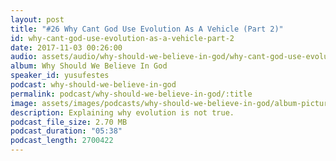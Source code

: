 ```yaml
---
layout: post
title: "#26 Why Cant God Use Evolution As A Vehicle (Part 2)"
id: why-cant-god-use-evolution-as-a-vehicle-part-2
date: 2017-11-03 00:26:00
audio: assets/audio/why-should-we-believe-in-god/why-cant-god-use-evolution-as-a-vehicle-part-2.mp3
album: Why Should We Believe In God
speaker_id: yusufestes
podcast: why-should-we-believe-in-god
permalink: podcast/why-should-we-believe-in-god/:title
image: assets/images/podcasts/why-should-we-believe-in-god/album-picture-small.jpg
description: Explaining why evolution is not true.
podcast_file_size: 2.70 MB
podcast_duration: "05:38"
podcast_length: 2700422
---
```

